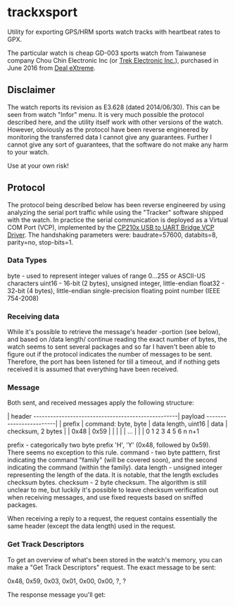 # trackxsport
Utility for exporting GPS/HRM sports watch tracks with heartbeat rates to GPX.

The particular watch is cheap GD-003 sports watch from Taiwanese company Chou Chin Electronic Inc
(or [Trek Electronic Inc.](http://www.treklimited.com/)), purchased in June 2016 from 
[Deal eXtreme](http://www.dx.com/p/gd-003-multi-function-outdoor-digital-sport-watch-w-pedometer-gps-compass-backlight-navy-354517#.V6rwr6Isw-o).

## Disclaimer

The watch reports its revision as E3.628 (dated 2014/06/30). This can be seen from watch "Infor" menu. It is very much possible
the protocol described here, and the utility itself work with other versions of the watch. However, obviously as the protocol
have been reverse engineered by monitoring the transferred data I cannot give any guarantees. Further I cannot give any sort of
guarantees, that the software do not make any harm to your watch. 

Use at your own risk!

## Protocol

The protocol being described below has been reverse engineered by using analyzing the serial port traffic while using
the "Tracker" software shipped with the watch. In practice the serial communication is deployed as a Virtual COM Port
(VCP), implemented by the
[CP210x USB to UART Bridge VCP Driver](https://www.silabs.com/products/mcu/Pages/USBtoUARTBridgeVCPDrivers.aspx).
The handshaking parameters were: baudrate=57600, databits=8, parity=no, stop-bits=1.

### Data Types

byte - used to represent integer values of range 0...255 or ASCII-US characters
uint16 - 16-bit (2 bytes), unsigned integer, little-endian
float32 - 32-bit (4 bytes), little-endian single-precision floating point number (IEEE 754-2008)

### Receiving data

While it's possible to retrieve the message's header -portion (see below), and based on
/data length/ continue reading the exact number of bytes, the watch seems to sent several
packages and so far I haven't been able to figure out if the protocol indicates the number
of messages to be sent. Therefore, the port has been listened for till a timeout, and
if nothing gets received it is assumed that everything have been received. 

### Message

Both sent, and received messages apply the following structure:

| header ---------------------------------------------------| payload ------------------------|
| prefix      | command: byte, byte  | data length, uint16  | data        | checksum, 2 bytes |
| 0x48 | 0x59 | <FAMILY> | <COMMAND> | <LENGTH> | <LENGTH>  | <DATA>  ... | <CHK>   | <CHK>   |
0      1      2          3           4          5           6             n        n+1

prefix - categorically two byte prefix 'H', 'Y' (0x48, followed by 0x59). There seems no exception to this rule.
command - two byte patttern, first indicating the command "family" (will be covered soon), and the second indicating the command (within the family). 
data length - unsigned integer representing the length of the data. It is notable, that the length excludes checksum bytes.
checksum - 2 byte checksum. The algorithm is still unclear to me, but luckily it's possible to leave checksum verification out when receiving messages, and use fixed requests based on sniffed packages.

When receiving a reply to a request, the request contains essentially the same header (except the data length)
used in the request.

### Get Track Descriptors

To get an overview of what's been stored in the watch's memory, you can make a "Get Track Descriptors" request.
The exact message to be sent:

0x48, 0x59, 0x03, 0x01, 0x00, 0x00, ?, ?

The response message you'll get:

